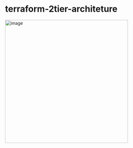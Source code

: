 # terraform-2tier-architeture
 
 <img width="403" alt="image" src="https://github.com/sunitabachhav2007/terraform-2tier-architeture/assets/121304230/8357e161-d867-4b0e-bdd7-75633ad78b1e">
